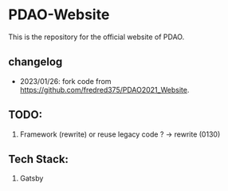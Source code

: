 # PDAO-Website

This is the repository for the official website of PDAO.

## changelog

- 2023/01/26: fork code from https://github.com/fredred375/PDAO2021_Website.


## TODO:

1. Framework (rewrite) or reuse legacy code ? -> rewrite (0130)

## Tech Stack:

1. Gatsby